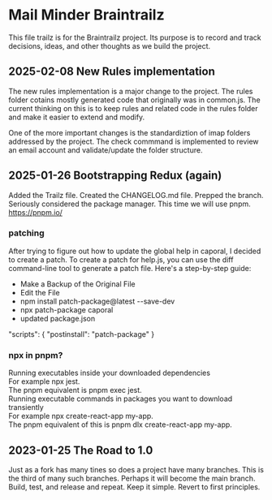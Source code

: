 # Mail Minder Braintrailz

This file trailz is for the Braintrailz project. Its purpose is to record and track decisions, ideas, and other thoughts as we build the project.

## 2025-02-08 New Rules implementation

The new rules implementation is a major change to the project. The rules folder cotains mostly generated code that originally was in common.js. The current thinking on this is to keep rules and related code in the rules folder and make it easier to extend and modify.

One of the more important changes is the standardiztion of imap folders addressed by the project. The check commmand is implemented to review an email account and validate/update the folder structure.



## 2025-01-26 Bootstrapping Redux (again)

Added the Trailz file. Created the CHANGELOG.md file. Prepped the branch.
Seriously considered the package manager. This time we will use pnpm.
https://pnpm.io/

### patching

After trying to figure out how to update the global help in caporal, I decided to create a patch.
To create a patch for help.js, you can use the diff command-line tool to generate a patch file. Here's a step-by-step guide:

* Make a Backup of the Original File
* Edit the File
* npm install patch-package@latest --save-dev
* npx patch-package caporal
* updated package.json

"scripts": {
  "postinstall": "patch-package"
}

### npx in pnpm?

Running executables inside your downloaded dependencies  
For example npx jest.  
The pnpm equivalent is pnpm exec jest.  
Running executable commands in packages you want to download transiently  
For example npx create-react-app my-app.  
The pnpm equivalent of this is pnpm dlx create-react-app my-app.  


## 2023-01-25 The Road to 1.0

Just as a fork has many tines so does a project have many branches. This is the third of many such branches. Perhaps it will become the main branch. Build, test, and release and repeat. Keep it simple. Revert to first principles.
